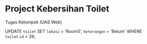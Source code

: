 # Project Kebersihan Toilet 
Tugas Kelompok (UAS Web)




UPDATE `toilet` SET `lokasi` = 'Room5', `keterangan` = 'Belum' WHERE `toilet`.`id` = 26;
